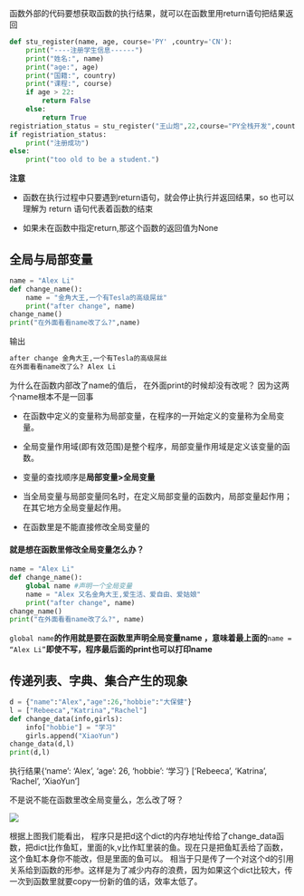 函数外部的代码要想获取函数的执行结果，就可以在函数里用return语句把结果返回

```py
def stu_register(name, age, course='PY' ,country='CN'):
    print("----注册学生信息------")
    print("姓名:", name)
    print("age:", age)
    print("国籍:", country)
    print("课程:", course)
    if age > 22:
        return False
    else:
        return True
registriation_status = stu_register("王山炮",22,course="PY全栈开发",country='JP')
if registriation_status:
    print("注册成功")
else:
    print("too old to be a student.")
```

**注意**

* 函数在执行过程中只要遇到return语句，就会停止执行并返回结果，so 也可以理解为 return 语句代表着函数的结束

* 如果未在函数中指定return,那这个函数的返回值为None

## 全局与局部变量

```py
name = "Alex Li"
def change_name():
    name = "金角大王,一个有Tesla的高级屌丝"
    print("after change", name)
change_name()
print("在外面看看name改了么?",name)
```

输出

```py
after change 金角大王,一个有Tesla的高级屌丝
在外面看看name改了么? Alex Li
```

为什么在函数内部改了name的值后， 在外面print的时候却没有改呢？ 因为这两个name根本不是一回事

* 在函数中定义的变量称为局部变量，在程序的一开始定义的变量称为全局变量。

* 全局变量作用域\(即有效范围\)是整个程序，局部变量作用域是定义该变量的函数。

* 变量的查找顺序是**局部变量&gt;全局变量**
* 当全局变量与局部变量同名时，在定义局部变量的函数内，局部变量起作用；在其它地方全局变量起作用。

* 在函数里是不能直接修改全局变量的

#### 就是想在函数里修改全局变量怎么办？

```py
name = "Alex Li"
def change_name():
    global name #声明一个全局变量
    name = "Alex 又名金角大王,爱生活、爱自由、爱姑娘"
    print("after change", name)
change_name()
print("在外面看看name改了么?", name)
```

`global name`**的作用就是要在函数里声明全局变量name ，意味着最上面的**`name = “Alex Li”`**即使不写，程序最后面的print也可以打印name**

## 传递列表、字典、集合产生的现象

```py
d = {"name":"Alex","age":26,"hobbie":"大保健"}
l = ["Rebeeca","Katrina","Rachel"]
def change_data(info,girls):
    info["hobbie"] = "学习"
    girls.append("XiaoYun")
change_data(d,l)
print(d,l)
```

执行结果{‘name’: ‘Alex’, ‘age’: 26, ‘hobbie’: ‘学习’} \[‘Rebeeca’, ‘Katrina’, ‘Rachel’, ‘XiaoYun’\]  
  
不是说不能在函数里改全局变量么，怎么改了呀？

![](https://book.apeland.cn/media/images/2019/03/20/image_1J3SWdE.png)

根据上图我们能看出， 程序只是把d这个dict的内存地址传给了change\_data函数，把dict比作鱼缸，里面的k,v比作缸里装的鱼。现在只是把鱼缸丢给了函数，这个鱼缸本身你不能改，但是里面的鱼可以。 相当于只是传了一个对这个d的引用关系给到函数的形参。这样是为了减少内存的浪费，因为如果这个dict比较大，传一次到函数里就要copy一份新的值的话，效率太低了。

